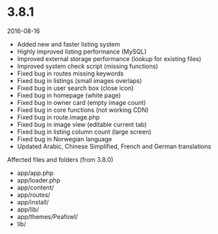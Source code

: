 # 3.8.1

2016-08-16

- Added new and faster listing system
- Highly improved listing performance (MySQL)
- Improved external storage performance (lookup for existing files)
- Improved system check script (missing functions)
- Fixed bug in routes missing keywords
- Fixed bug in listings (small images overlaps)
- Fixed bug in user search box (close icon)
- Fixed bug in homepage (white page)
- Fixed bug in owner card (empty image count)
- Fixed bug in core functions (not working CDN)
- Fixed bug in route.image.php
- Fixed bug in image view (editable current tab)
- Fixed bug in listing column count (large screen)
- Fixed bug in Norwegian language
- Updated Arabic, Chinese Simplified, French and German translations

Affected files and folders (from 3.8.0)

- app/app.php
- app/loader.php
- app/content/
- app/routes/
- app/install/
- app/lib/
- app/themes/Peafowl/
- lib/
